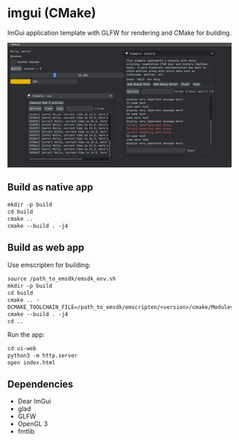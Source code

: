 # imgui (CMake)

ImGui application template with GLFW for rendering and CMake for building.

![](screen.png)

## Build as native app


```
mkdir -p build
cd build
cmake ..
cmake --build . -j4
```


## Build as web app

Use emscripten for building:

```
source /path_to_emsdk/emsdk_env.sh
mkdir -p build 
cd build
cmake .. -DCMAKE_TOOLCHAIN_FILE=/path_to_emsdk/emscripten/<version>/cmake/Modules/Platform/Emscripten.cmake
cmake --build . -j4
cd ..
```

Run the app:

```
cd ui-web
python3 -m http.server
open index.html
```

## Dependencies

* Dear ImGui
* glad
* GLFW
* OpenGL 3
* fmtlib
